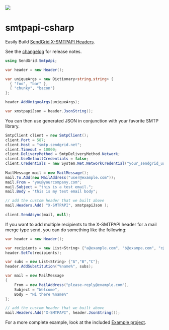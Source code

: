 ![](https://travis-ci.org/sendgrid/smtpapi-csharp.svg?branch=master)

smtpapi-csharp
==============

Easily Build [SendGrid X-SMTPAPI Headers](http://sendgrid.com/docs/API_Reference/SMTP_API/index.html). 

See the [changelog](https://github.com/sendgrid/smtpapi-csharp/blob/master/CHANGELOG.md) for release notes.

```csharp
using SendGrid.SmtpApi;

var header = new Header();

var uniqueArgs = new Dictionary<string,string> {
  { "foo", "bar" },
  { "chunky", "bacon"}
};

header.AddUniqueArgs(uniqueArgs);

var xmstpapiJson = header.JsonString();
```

You can then use generated JSON in conjunction with your favorite SMTP library.

```csharp
SmtpClient client = new SmtpClient();
client.Port = 587;
client.Host = "smtp.sendgrid.net";
client.Timeout = 10000;
client.DeliveryMethod = SmtpDeliveryMethod.Network;
client.UseDefaultCredentials = false;
client.Credentials = new System.Net.NetworkCredential("your_sendgrid_username","your_sendgrid_password");
 
MailMessage mail = new MailMessage();
mail.To.Add(new MailAddress("user@example.com"));
mail.From = "you@yourcompany.com";
mail.Subject = "this is a test email.";
mail.Body = "this is my test email body";

// add the custom header that we built above
mail.Headers.Add( "X-SMTPAPI", xmstpapiJson );
 
client.SendAsync(mail, null);
```
If you want to add multiple recipients to the X-SMTPAPI header for a mail merge type send, you can do something like the following:
```csharp
var header = new Header();

var recipients = new List<String> {"a@example.com", "b@exampe.com", "c@example.com"};
header.SetTo(recipients);

var subs = new List<String> {"A","B","C"};
header.AddSubstitution("%name%", subs);

var mail = new MailMessage
{
    From = new MailAddress("please-reply@example.com"),
    Subject = "Welcome",
    Body = "Hi there %name%"
};

// add the custom header that we built above
mail.Headers.Add("X-SMTPAPI", header.JsonString());
```

For a more complete example, look at the included [Example project](https://github.com/sendgrid/smtpapi-csharp/blob/master/Smtpapi/Example/Program.cs).
